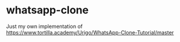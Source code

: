 # whatsapp-clone

Just my own implementation of https://www.tortilla.academy/Urigo/WhatsApp-Clone-Tutorial/master

